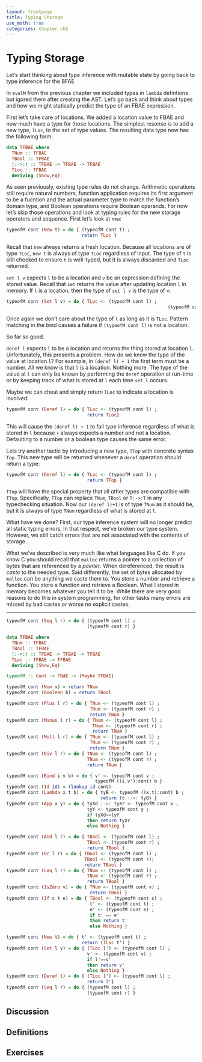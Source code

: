 ```yaml
---
layout: frontpage
title: Typing Storage
use_math: true
categories: chapter ch2
---
```


# Typing Storage

Let’s start thinking about type inference with mutable state by going back to type inference for the BFAE 

In `evalM` from the previous chapter we included types in `lambda` defintions but igored them after creating the AST.  Let’s go back and think about types and how we might statically predict the type of an FBAE expression.

First let’s take care of locations.  We added a location value to FBAE and now much have a type for those locations.  The simplest resonse is to add a new type, `TLoc`, to the set of type values.  The resulting data type now has the following form:

```haskell
data TFBAE where
  TNum :: TFBAE
  TBool :: TFBAE
  (:->:) :: TFBAE -> TFBAE -> TFBAE
  TLoc :: TFBAE
  deriving (Show,Eq)
```

As seen previously, existing type rules do not change.  Arithmetic operations still require natural numbers, function application requires its first argument to be a fucntion and the actual parameter type to match the function’s domain type, and Boolean operations require Boolean operands.  For now let’s skip those operations and look at typing rules for the new storage operators and sequence.  First let’s look at `new`:

```haskell
typeofM cont (New t) = do { (typeofM cont t) ;
                            return TLoc }
```

Recall that `new` always returns a fresh location.  Because all locations are of type `TLoc`, `new t` is always of type `TLoc` regardless of input.  The type of `t` is still checked to ensure `t` is well-typed, but it is always discarded and `TLoc` returned.

`set l v` expects `l` to be a location and `v` be an expression defining the stored value.  Recall that `set` returns the value after updating location `l` in memory.  If `l` is a location, then the type of `set l v` is the type of `v`:

```haskell
typeofM cont (Set l v) = do { TLoc <- (typeofM cont l) ;
															(typeofM cont v) }
```
  
Once again we don’t care about the type of `l` as long as it is `TLoc`.  Pattern matching in the bind causes a failure if `(typeofM cont l)` is not a location.

So far so good.

`deref l` expects `l` to be a location and returns the thing stored at location `l`.  Unfortunately, this presents a problem.  How do we know the type of the value at location `l`?  For example, in `(deref l) + 1` the first term must be a number.  All we know is that `l` is a location.  Nothing more.  The type of the value at `l` can only be known by performing the `deref` operation at run-time or by keeping track of what is stored at `l` each time `set l` occurs.

Maybe we can cheat and simply return `TLoc` to indicate a location is involved:

```haskell
typeofM cont (Deref l) = do { TLoc <- (typeofM cont l) ;
                              return TLoc}
```

This will cause the `(deref l) + 1` to fail type inference regardless of what is stored in `l` because `+` always expects a number and not a location.  Defaulting to a number or a boolean type causes the same error.

Lets try another tactic by introducing a new type, `TTop` with concrete syntax `Top`.  This new type will be returned whenever a `deref` operation should return a type:

```haskell
typeofM cont (Deref l) = do { TLoc <- (typeofM cont l) ;
                              return TTop }
```

`TTop` will have the special property that all other types are compatible with `TTop`.  Specifically, `TTop` can replace `TNum`, `TBool` or `T:->:T` in any typechecking situation.  Now our `(deref l)+1` is of type `TNum` as it should be, but it is always of type `TNum` regardless of what is stored at `l`.

What have we done?  First, our type inference system will no longer predict all static typing errors.  In that respect, we’ve broken our type system.  However, we still catch errors that are not associated with the contents of storage.

What we’ve described is very much like what languages like C do.  If you know C you should recall that `malloc` returns a pointer to a collection of bytes that are referenced by a _pointer_.  When dereferenced, the result is _caste_ to the needed type.  Said differently, the set of bytes allocated by `malloc` can be anything we caste them to.  You store a number and retrieve a function.  You store a function and retrieve a Boolean.  What I stored in memory becomes whatever you tell it to be.  While there are very good reasons to do this in system programming, for other tasks many errors are missed by bad castes or worse no explicit castes.

***

```haskell
typeofM cont (Seq l r) = do { (typeofM cont l) ;
                              (typeofM cont r) }
```

```haskell
data TFBAE where
  TNum :: TFBAE
  TBool :: TFBAE
  (:->:) :: TFBAE -> TFBAE -> TFBAE
  TLoc :: TFBAE -> TFBAE
  deriving (Show,Eq)
```

```haskell
typeofM :: Cont -> FBAE -> (Maybe TFBAE)
```

```haskell
typeofM cont (Num x) = return TNum
typeofM cont (Boolean b) = return TBool
```

```haskell
typeofM cont (Plus l r) = do { TNum <- (typeofM cont l) ;
                               TNum <- (typeofM cont r) ;
                               return TNum }
typeofM cont (Minus l r) = do { TNum <- (typeofM cont l) ;
                                TNum <- (typeofM cont r) ;
                                return TNum }
typeofM cont (Mult l r) = do { TNum <- (typeofM cont l) ;
                               TNum <- (typeofM cont r) ;
                               return TNum }
typeofM cont (Div l r) = do { TNum <- (typeofM cont l) ;
                              TNum <- (typeofM cont r) ;
                              return TNum }
```

```haskell
typeofM cont (Bind i v b) = do { v' <- typeofM cont v ;
                                 typeofM ((i,v'):cont) b }
typeofM cont (Id id) = (lookup id cont)
typeofM cont (Lambda x t b) = do { tyB <- typeofM ((x,t):cont) b ;
                                   return (t :->: tyB) }
typeofM cont (App x y) = do { tyXd :->: tyXr <- typeofM cont x ;
                              tyY <- typeofM cont y ;
                              if tyXd==tyY
                              then return tyXr
                              else Nothing }
```

```haskell
typeofM cont (And l r) = do { TBool <- (typeofM cont l) ;
                              TBool <- (typeofM cont r) ;
                              return TBool }
typeofM cont (Or l r) = do { TBool <- (typeofM cont l) ;
                             TBool <- (typeofM cont r);
                             return TBool }
typeofM cont (Leq l r) = do { TNum <- (typeofM cont l) ;
                              TNum <- (typeofM cont r) ;
                              return TBool }
typeofM cont (IsZero v) = do { TNum <- (typeofM cont v) ;
                               return TBool }
typeofM cont (If c t e) = do { TBool <- (typeofM cont c) ;
                               t' <- (typeofM cont t) ;
                               e' <- (typeofM cont e) ;
                               if t' == e'
                               then return t'
                               else Nothing }
```

```haskell
typeofM cont (New t) = do { t' <- (typeofM cont t) ;
                            return (TLoc t') }
typeofM cont (Set l v) = do { (TLoc l') <- (typeofM cont l) ;
                              v' <- (typeofM cont v) ;
                              if l'==v'
                              then return v'
                              else Nothing }
typeofM cont (Deref l) = do { (TLoc l') <- (typeofM cont l) ;
                              return l'}
typeofM cont (Seq l r) = do { (typeofM cont l) ;
                              (typeofM cont r) }
```


## Discussion

## Definitions

## Exercises
